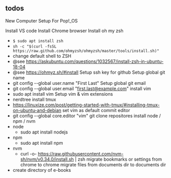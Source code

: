 todos
---

New Computer Setup For Pop!_OS

Install VS code
Install Chrome browser
Install oh my zsh
 - `$ sudo apt install zsh`
 - `sh -c "$(curl -fsSL https://raw.github.com/ohmyzsh/ohmyzsh/master/tools/install.sh)"`
 - change default shell to ZSH
 - @see https://askubuntu.com/questions/1032567/install-zsh-in-ubuntu-18-04
 - @see https://ohmyz.sh/#install
Setup ssh key for github
Setup global git name
 - git config --global user.name "First Last"
Setup global git email
 - git config --global user.email "first.last@example.com"
install vim
 - sudo apt install vim
Setup vim & vim extensions
 - nerdtree
install tmux
 - https://linuxize.com/post/getting-started-with-tmux/#installing-tmux-on-ubuntu-and-debian
set vim as default commit editor
 - git config --global core.editor "vim"
git clone repositores
install node / npm / nvm
 - node
    - sudo apt install nodejs
 - npm
    - sudo apt install npm
 - nvm
     - curl -o- https://raw.githubusercontent.com/nvm-sh/nvm/v0.34.0/install.sh | zsh
migrate bookmarks or settings from chrome to chrome
migrate files from documents dir to documents dir
- create directory of e-books


